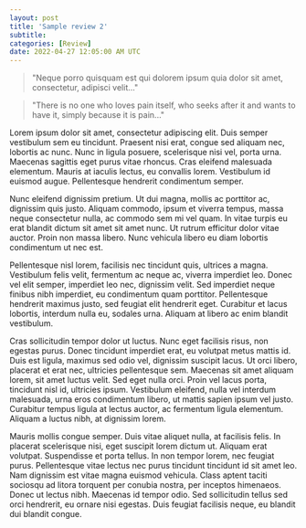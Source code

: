 ```yaml
---
layout: post
title: 'Sample review 2'
subtitle: 
categories: [Review]
date: 2022-04-27 12:05:00 AM UTC
---
```



> "Neque porro quisquam est qui dolorem ipsum quia dolor sit amet, consectetur, adipisci velit..."

> "There is no one who loves pain itself, who seeks after it and wants to have it, simply because it is pain..."

Lorem ipsum dolor sit amet, consectetur adipiscing elit. Duis semper vestibulum sem eu tincidunt. Praesent nisi erat, congue sed aliquam nec, lobortis ac nunc. Nunc in ligula posuere, scelerisque nisi vel, porta urna. Maecenas sagittis eget purus vitae rhoncus. Cras eleifend malesuada elementum. Mauris at iaculis lectus, eu convallis lorem. Vestibulum id euismod augue. Pellentesque hendrerit condimentum semper.

Nunc eleifend dignissim pretium. Ut dui magna, mollis ac porttitor ac, dignissim quis justo. Aliquam commodo, ipsum et viverra tempus, massa neque consectetur nulla, ac commodo sem mi vel quam. In vitae turpis eu erat blandit dictum sit amet sit amet nunc. Ut rutrum efficitur dolor vitae auctor. Proin non massa libero. Nunc vehicula libero eu diam lobortis condimentum ut nec est.

Pellentesque nisl lorem, facilisis nec tincidunt quis, ultrices a magna. Vestibulum felis velit, fermentum ac neque ac, viverra imperdiet leo. Donec vel elit semper, imperdiet leo nec, dignissim velit. Sed imperdiet neque finibus nibh imperdiet, eu condimentum quam porttitor. Pellentesque hendrerit maximus justo, sed feugiat elit hendrerit eget. Curabitur et lacus lobortis, interdum nulla eu, sodales urna. Aliquam at libero ac enim blandit vestibulum.

Cras sollicitudin tempor dolor ut luctus. Nunc eget facilisis risus, non egestas purus. Donec tincidunt imperdiet erat, eu volutpat metus mattis id. Duis est ligula, maximus sed odio vel, dignissim suscipit lacus. Ut orci libero, placerat et erat nec, ultricies pellentesque sem. Maecenas sit amet aliquam lorem, sit amet luctus velit. Sed eget nulla orci. Proin vel lacus porta, tincidunt nisl id, ultricies ipsum. Vestibulum eleifend, nulla vel interdum malesuada, urna eros condimentum libero, ut mattis sapien ipsum vel justo. Curabitur tempus ligula at lectus auctor, ac fermentum ligula elementum. Aliquam a luctus nibh, at dignissim lorem.

Mauris mollis congue semper. Duis vitae aliquet nulla, at facilisis felis. In placerat scelerisque nisi, eget suscipit lorem dictum ut. Aliquam erat volutpat. Suspendisse et porta tellus. In non tempor lorem, nec feugiat purus. Pellentesque vitae lectus nec purus tincidunt tincidunt id sit amet leo. Nam dignissim est vitae magna euismod vehicula. Class aptent taciti sociosqu ad litora torquent per conubia nostra, per inceptos himenaeos. Donec ut lectus nibh. Maecenas id tempor odio. Sed sollicitudin tellus sed orci hendrerit, eu ornare nisi egestas. Duis feugiat facilisis neque, eu blandit dui blandit congue.